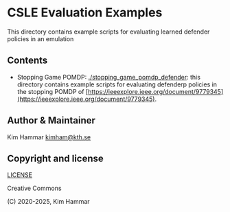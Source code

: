 # CSLE Evaluation Examples

This directory contains example scripts for evaluating learned defender policies in an emulation  

## Contents

- Stopping Game POMDP: [./stopping_game_pomdp_defender](stopping_game_pomdp_defender): this directory contains example scripts for evaluating defenderp policies in the stopping POMDP of [https://ieeexplore.ieee.org/document/9779345](https://ieeexplore.ieee.org/document/9779345).

## Author & Maintainer

Kim Hammar <kimham@kth.se>

## Copyright and license

[LICENSE](../../LICENSE.md)

Creative Commons

(C) 2020-2025, Kim Hammar